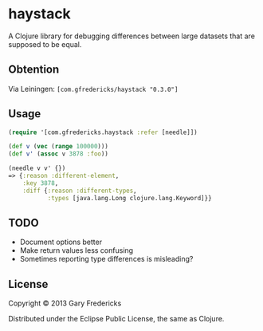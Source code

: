 # haystack

A Clojure library for debugging differences between large datasets
that are supposed to be equal.

## Obtention

Via Leiningen: `[com.gfredericks/haystack "0.3.0"]`

## Usage

``` clojure
(require '[com.gfredericks.haystack :refer [needle]])

(def v (vec (range 100000)))
(def v' (assoc v 3878 :foo))

(needle v v' {})
=> {:reason :different-element,
    :key 3878,
    :diff {:reason :different-types,
           :types [java.lang.Long clojure.lang.Keyword]}}
```

## TODO

- Document options better
- Make return values less confusing
- Sometimes reporting type differences is misleading?

## License

Copyright © 2013 Gary Fredericks

Distributed under the Eclipse Public License, the same as Clojure.
